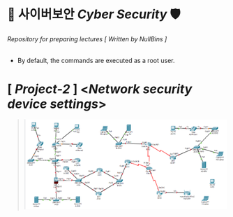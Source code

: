 # 🔐 사이버보안 *Cyber Security* 🛡
###### Repository for preparing lectures [ *Written by NullBins* ]
- By default, the commands are executed as a root user.

# [ *Project-2* ] <*Network security device settings*>
>![Image](https://github.com/NullBins/CyberSecurity/blob/main/IMAGES/Network_topology.png)
